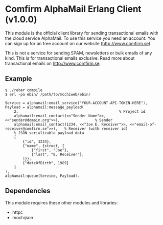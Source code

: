 Comfirm AlphaMail Erlang Client (v1.0.0)
======================

This module is the official client library for sending transactional emails with the cloud service AlphaMail.
To use this service you need an account. You can sign up for an free account on our website (http://www.comfirm.se). 

This is not a service for sending SPAM, newsletters or bulk emails of any kind. This is for transactional emails exclusive. 
Read more about transactional emails on http://www.comfirm.se.


## Example

	$ ./rebar compile
	$ erl -pa ebin/ /path/to/mochiweb/ebin/

	Service = alphamail:email_service("YOUR-ACCOUNT-API-TOKEN-HERE"),
	Payload = alphamail:message_payload(
		2,												% Project id
		alphamail:email_contact(<<"Sender Name">>, <<"sender@domain.org">>),				% Sender
		alphamail:email_contact(1234, <<"Joe E. Receiver">>, <<"email-of-receiver@comfirm.se">>),	% Receiver (with receiver id)
		% JSON serializable payload data
		[
			{"id", 1234},
			{"name", {struct, [
				{"first", "Joe"},
				{"last", "E. Receiver"},
			]}},
			{"dateOfBirth", 1989}
		]
	),
	alphamail:queue(Service, Payload).

## Dependencies

This module requires these other modules and libraries:

 * httpc
 * mochijson
